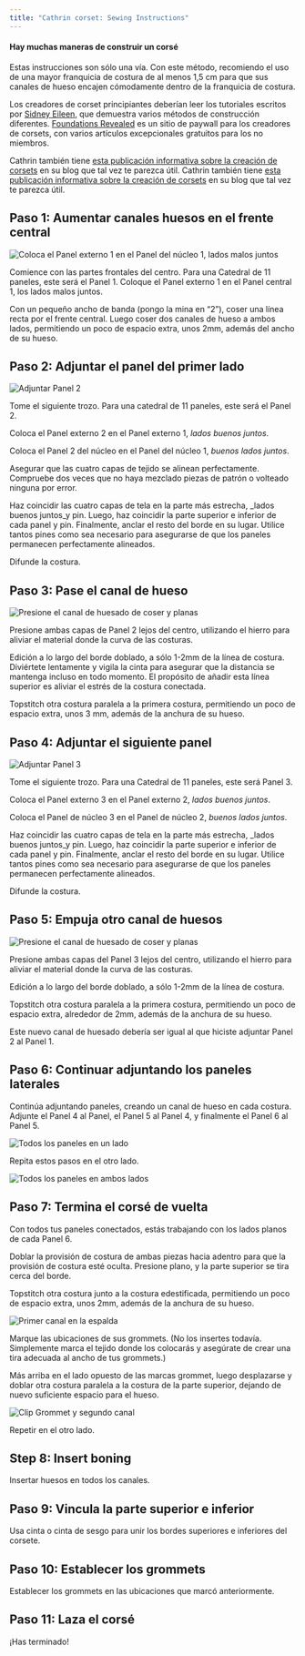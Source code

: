 ```yaml
---
title: "Cathrin corset: Sewing Instructions"
---
```


<Note>

#### Hay muchas maneras de construir un corsé

Estas instrucciones son sólo una vía. Con este método, recomiendo el uso de una mayor franquicia de costura de al menos 1,5 cm para que sus canales de hueso encajen cómodamente dentro de la franquicia de costura.

Los creadores de corset principiantes deberían leer los tutoriales escritos por [Sidney Eileen](http://www.sidneyeileen.com), que demuestra varios métodos de construcción diferentes. [Foundations Revealed](https://www.foundationsrevealed.com) es un sitio de paywall para los creadores de corsets, con varios artículos excepcionales gratuitos para los no miembros.

Cathrin también tiene [esta publicación informativa sobre la creación de corsets](https://katafalk.wordpress.com/2009/05/03/how-i-sew-corsets/) en su blog que tal vez te parezca útil. Cathrin también tiene [esta publicación informativa sobre la creación de corsets](https://katafalk.wordpress.com/2009/05/03/how-i-sew-corsets/) en su blog que tal vez te parezca útil.

</Note>

## Paso 1: Aumentar canales huesos en el frente central

![Coloca el Panel externo 1 en el Panel del núcleo 1, lados malos juntos](step01.png)

Comience con las partes frontales del centro. Para una Catedral de 11 paneles, este será el Panel 1. Coloque el Panel externo 1 en el Panel central 1, los lados malos juntos.

Con un pequeño ancho de banda (pongo la mina en “2”), coser una línea recta por el frente central. Luego coser dos canales de hueso a ambos lados, permitiendo un poco de espacio extra, unos 2mm, además del ancho de su hueso.

## Paso 2: Adjuntar el panel del primer lado

![Adjuntar Panel 2](step02.png)

Tome el siguiente trozo. Para una catedral de 11 paneles, este será el Panel 2.

Coloca el Panel externo 2 en el Panel externo 1, _lados buenos juntos_.

Coloca el Panel 2 del núcleo en el Panel del núcleo 1, _buenos lados juntos_.

Asegurar que las cuatro capas de tejido se alinean perfectamente. Compruebe dos veces que no haya mezclado piezas de patrón o volteado ninguna por error.

Haz coincidir las cuatro capas de tela en la parte más estrecha, _lados buenos juntos_y pin. Luego, haz coincidir la parte superior e inferior de cada panel y pin. Finalmente, anclar el resto del borde en su lugar. Utilice tantos pines como sea necesario para asegurarse de que los paneles permanecen perfectamente alineados.

Difunde la costura.

## Paso 3: Pase el canal de hueso

![Presione el canal de huesado de coser y planas](step03.png)

Presione ambas capas de Panel 2 lejos del centro, utilizando el hierro para aliviar el material donde la curva de las costuras.

Edición a lo largo del borde doblado, a sólo 1-2mm de la línea de costura. Diviértete lentamente y vigila la cinta para asegurar que la distancia se mantenga incluso en todo momento. El propósito de añadir esta línea superior es aliviar el estrés de la costura conectada.

Topstitch otra costura paralela a la primera costura, permitiendo un poco de espacio extra, unos 3 mm, además de la anchura de su hueso.

## Paso 4: Adjuntar el siguiente panel

![Adjuntar Panel 3](step04.png)

Tome el siguiente trozo. Para una Catedral de 11 paneles, este será Panel 3.

Coloca el Panel externo 3 en el Panel externo 2, _lados buenos juntos_.

Coloca el Panel de núcleo 3 en el Panel de núcleo 2, _buenos lados juntos_.

Haz coincidir las cuatro capas de tela en la parte más estrecha, _lados buenos juntos_y pin. Luego, haz coincidir la parte superior e inferior de cada panel y pin. Finalmente, anclar el resto del borde en su lugar. Utilice tantos pines como sea necesario para asegurarse de que los paneles permanecen perfectamente alineados.

Difunde la costura.

## Paso 5: Empuja otro canal de huesos

![Presione el canal de huesado de coser y planas](step05.png)

Presione ambas capas del Panel 3 lejos del centro, utilizando el hierro para aliviar el material donde la curva de las costuras.

Edición a lo largo del borde doblado, a sólo 1-2mm de la línea de costura.

Topstitch otra costura paralela a la primera costura, permitiendo un poco de espacio extra, alrededor de 2mm, además de la anchura de su hueso.

Este nuevo canal de huesado debería ser igual al que hiciste adjuntar Panel 2 al Panel 1.

## Paso 6: Continuar adjuntando los paneles laterales

Continúa adjuntando paneles, creando un canal de hueso en cada costura. Adjunte el Panel 4 al Panel, el Panel 5 al Panel 4, y finalmente el Panel 6 al Panel 5.

![Todos los paneles en un lado](step06.png)

Repita estos pasos en el otro lado.

![Todos los paneles en ambos lados](step06b.png)

## Paso 7: Termina el corsé de vuelta

Con todos tus paneles conectados, estás trabajando con los lados planos de cada Panel 6.

Doblar la provisión de costura de ambas piezas hacia adentro para que la provisión de costura esté oculta. Presione plano, y la parte superior se tira cerca del borde.

Topstitch otra costura junto a la costura edestificada, permitiendo un poco de espacio extra, unos 2mm, además de la anchura de su hueso.

![Primer canal en la espalda](step07.png)

Marque las ubicaciones de sus grommets. (No los insertes todavía. Simplemente marca el tejido donde los colocarás y asegúrate de crear una tira adecuada al ancho de tus grommets.)

Más arriba en el lado opuesto de las marcas grommet, luego desplazarse y doblar otra costura paralela a la costura de la parte superior, dejando de nuevo suficiente espacio para el hueso.

![Clip Grommet y segundo canal](step07b.png)

Repetir en el otro lado.

## Step 8: Insert boning

Insertar huesos en todos los canales.

## Paso 9: Vincula la parte superior e inferior

Usa cinta o cinta de sesgo para unir los bordes superiores e inferiores del corsete.

## Paso 10: Establecer los grommets

Establecer los grommets en las ubicaciones que marcó anteriormente.

## Paso 11: Laza el corsé

¡Has terminado!

